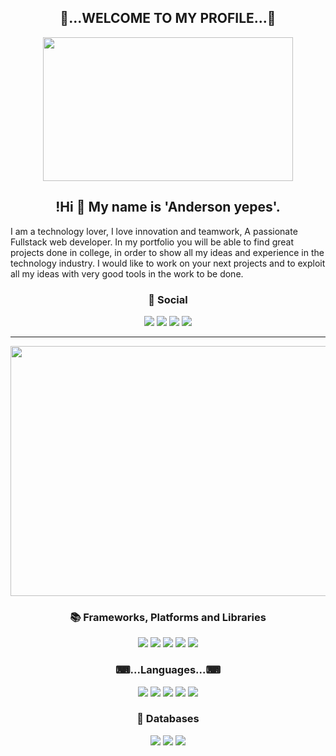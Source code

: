  
  <h2 align=center> 👨...WELCOME TO MY PROFILE...👨</h2>
  <p align=center>
   <img src="https://media.giphy.com/media/349qKnoIBHK1i/giphy.gif" width="400" height="230"/>
  </p>
  <h2 align=center> !Hi 👋 My name is 'Anderson yepes'.</h2>
  
  <p aling="center">I am a technology lover, I love innovation and teamwork, A passionate Fullstack web developer.
  In my portfolio you will be able to find great projects done in college, in order to show all my ideas and experience in the technology industry. I would like         to work on your next projects and to exploit all my ideas with very good tools in the work to be done. </p>
  
<h3 align=center> 💬 Social </h3>

<div align=center>
  <img src="https://img.shields.io/badge/linkedin-%230077B5.svg?style=for-the-badge&logo=linkedin&logoColor=white" href="https://www.linkedin.com/in/anderson-yepes-bedoya-830560230/"/>
  <img src="https://img.shields.io/badge/Instagram-%23E4405F.svg?style=for-the-badge&logo=Instagram&logoColor=white"/>
  <img src="https://img.shields.io/badge/Facebook-%231877F2.svg?style=for-the-badge&logo=Facebook&logoColor=white"/>
  <img src="https://img.shields.io/badge/Gmail-D14836?style=for-the-badge&logo=gmail&logoColor=white"/>
</div>

 ***

<p align=center>
  <img src="https://user-images.githubusercontent.com/89555929/221028355-df668db5-7b77-498c-bf6f-54dbbf5fd76e.jpg" width="850" height="400" />
</p>

 

 <h3 align=center>📚 Frameworks, Platforms and Libraries</h3>

<div align=center>
  <img src="https://img.shields.io/badge/react-%2320232a.svg?style=for-the-badge&logo=react&logoColor=%2361DAFB"/>
  <img src="https://img.shields.io/badge/react_native-%2320232a.svg?style=for-the-badge&logo=react&logoColor=%2361DAFB"/>
  <img src="https://img.shields.io/badge/yarn-%232C8EBB.svg?style=for-the-badge&logo=yarn&logoColor=white"/>
  <img src="https://img.shields.io/badge/node.js-6DA55F?style=for-the-badge&logo=node.js&logoColor=white"/>
  <img src="https://img.shields.io/badge/express.js-%23404d59.svg?style=for-the-badge&logo=express&logoColor=%2361DAFB"/>
</div>

 <h3 align=center>⌨...Languages...⌨</h3>
 
 <div align=center>
   <img src="https://img.shields.io/badge/html5-%23E34F26.svg?style=for-the-badge&logo=html5&logoColor=white"/>
   <img src="https://img.shields.io/badge/css3-%231572B6.svg?style=for-the-badge&logo=css3&logoColor=white"/>
   <img src="https://img.shields.io/badge/java-%23ED8B00.svg?style=for-the-badge&logo=java&logoColor=white"/>
   <img src="https://img.shields.io/badge/javascript-%23323330.svg?style=for-the-badge&logo=javascript&logoColor=%23F7DF1E"/>
   <img src="https://img.shields.io/badge/python-3670A0?style=for-the-badge&logo=python&logoColor=ffdd54"/>
</div>
  
<h3 align=center> 💾 Databases </h3>
 
 <div align=center>
  <img src="https://img.shields.io/badge/mysql-%2300f.svg?style=for-the-badge&logo=mysql&logoColor=white"/>
  <img src="https://img.shields.io/badge/Firebase-039BE5?style=for-the-badge&logo=Firebase&logoColor=white"/>
  <img src="https://img.shields.io/badge/MongoDB-%234ea94b.svg?style=for-the-badge&logo=mongodb&logoColor=white"/>
 </div>
